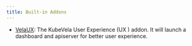 ```yaml
---
title: Built-in Addons
---
```


* [VelaUX](./velaux): The KubeVela User Experience (UX ) addon. It will launch a dashboard and apiserver for better user experience.